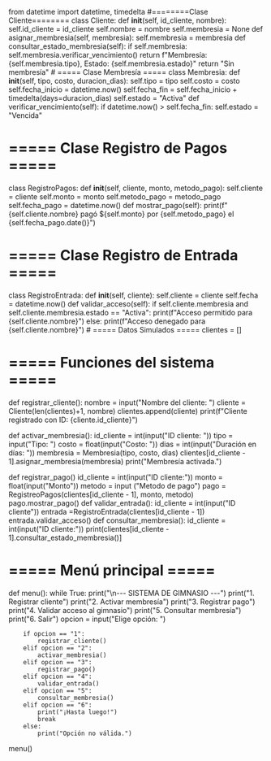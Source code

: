 from datetime import datetime, timedelta
#========Clase Cliente========
class Cliente:
    def __init__(self, id_cliente, nombre):
        self.id_cliente = id_cliente
        self.nombre = nombre
        self.membresia = None
    def asignar_membresia(self, membresia):
        self.membresia = membresia
    def consultar_estado_membresia(self):
        if self.membresia:
            self.membresia.verificar_vencimiento()
            return f"Membresía: {self.membresia.tipo}, Estado: {self.membresia.estado}"
        return "Sin membresía"
        # ===== Clase Membresía =====
class Membresia:
    def __init__(self, tipo, costo, duracion_dias):
        self.tipo = tipo
        self.costo = costo
        self.fecha_inicio = datetime.now()
        self.fecha_fin = self.fecha_inicio + timedelta(days=duracion_dias)
        self.estado = "Activa"
    def verificar_vencimiento(self):
        if datetime.now() > self.fecha_fin:
            self.estado = "Vencida"
# ===== Clase Registro de Pagos =====
class RegistroPagos:
    def __init__(self, cliente, monto, metodo_pago):
        self.cliente = cliente
        self.monto = monto
        self.metodo_pago = metodo_pago
        self.fecha_pago = datetime.now()
    def mostrar_pago(self):
        print(f"{self.cliente.nombre} pagó ${self.monto} por {self.metodo_pago} el {self.fecha_pago.date()}")
        
# ===== Clase Registro de Entrada =====
class RegistroEntrada:
    def __init__(self, cliente):
        self.cliente = cliente
        self.fecha = datetime.now()
    def validar_acceso(self):
        if self.cliente.membresia and self.cliente.membresia.estado == "Activa":
            print(f"Acceso permitido para {self.cliente.nombre}")
        else:
            print(f"Acceso denegado para {self.cliente.nombre}")
            # ===== Datos Simulados =====
clientes = []

# ===== Funciones del sistema =====
def registrar_cliente():
    nombre = input("Nombre del cliente: ")
    cliente = Cliente(len(clientes)+1, nombre)
    clientes.append(cliente)
    print(f"Cliente registrado con ID: {cliente.id_cliente}")

def activar_membresia():
    id_cliente = int(input("ID cliente: "))
    tipo = input("Tipo: ")
    costo = float(input("Costo: "))
    dias = int(input("Duración en días: "))
    membresia = Membresia(tipo, costo, dias)
    clientes[id_cliente - 1].asignar_membresia(membresia)
    print("Membresía activada.")

def registrar_pago()
id_cliente = int(input("ID cliente:"))
monto = float(input("Monto"))
metodo = input ("Metodo de pago")
pago = RegistreoPagos(clientes[id_cliente - 1], monto, metodo)
    pago.mostrar_pago()
def validar_entrada():
id_cliente = int(input("ID cliente"))
entrada =RegistroEntrada(clientes[id_cliente - 1])
    entrada.validar_acceso()
def consultar_membresia():
id_cliente = int(input("ID cliente:"))
print(clientes[id_cliente - 1].consultar_estado_membresia()]
# ===== Menú principal =====
def menu():
    while True:
      print("\n--- SISTEMA DE GIMNASIO ---")
        print("1. Registrar cliente")
        print("2. Activar membresía")
        print("3. Registrar pago")
        print("4. Validar acceso al gimnasio")
        print("5. Consultar membresía")
        print("6. Salir")
        opcion = input("Elige opción: ")

        if opcion == "1":
            registrar_cliente()
        elif opcion == "2":
            activar_membresia()
        elif opcion == "3":
            registrar_pago()
        elif opcion == "4":
            validar_entrada()
        elif opcion == "5":
            consultar_membresia()
        elif opcion == "6":
            print("¡Hasta luego!")
            break
        else:
            print("Opción no válida.")

menu()
      
        
        


    



